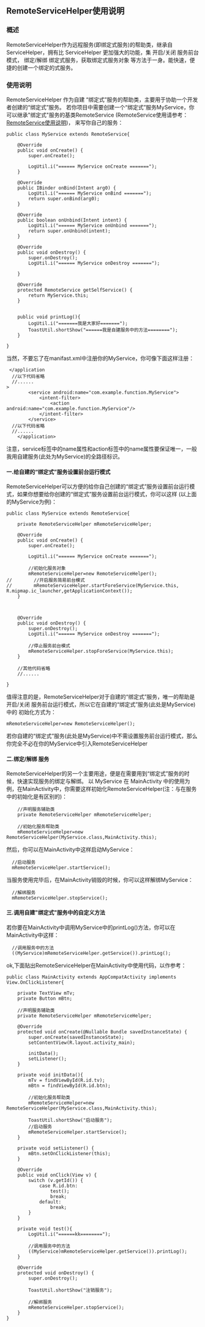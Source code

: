 ## RemoteServiceHelper使用说明

### 概述
RemoteServiceHelper作为远程服务(即绑定式服务)的帮助类，继承自 ServiceHelper，拥有比 ServiceHelper 更加强大的功能，集 开启/关闭 服务前台模式，
绑定/解绑 绑定式服务，获取绑定式服务对象 等方法于一身。能快速，便捷的创建一个绑定的式服务。

### 使用说明
RemoteServiceHelper 作为自建 “绑定式”服务的帮助类，主要用于协助一个开发者创建的“绑定式”服务。
若你项目中需要创建一个“绑定式”服务MyService，你可以继承"绑定式"服务的基类RemoteService
(RemoteService使用请参考：[RemoteService使用说明](https://github.com/ShaoqiangPei/AndroidLibrary/blob/master/read/RemoteService%E4%BD%BF%E7%94%A8%E8%AF%B4%E6%98%8E.md))，
来写你自己的服务：
```
public class MyService extends RemoteService{

    @Override
    public void onCreate() {
        super.onCreate();

        LogUtil.i("====== MyService onCreate =======");
    }

    @Override
    public IBinder onBind(Intent arg0) {
        LogUtil.i("====== MyService onBind =======");
        return super.onBind(arg0);
    }

    @Override
    public boolean onUnbind(Intent intent) {
        LogUtil.i("====== MyService onUnbind =======");
        return super.onUnbind(intent);
    }

    @Override
    public void onDestroy() {
        super.onDestroy();
        LogUtil.i("====== MyService onDestroy =======");

    }

    @Override
    protected RemoteService getSelfService() {
        return MyService.this;
    }


    public void printLog(){
        LogUtil.i("=======我是大家好=======");
        ToastUtil.shortShow("======我是自建服务中的方法========");
    }

}
```
当然，不要忘了在manifast.xml中注册你的MyService，你可像下面这样注册：
```
 </application
  //以下代码省略
  //......
>
        <service android:name="com.example.function.MyService">
            <intent-filter>
                <action android:name="com.example.function.MyService"/>
            </intent-filter>
        </service>
  //以下代码省略
  //......
    </application>
```
注意，service标签中的name属性和action标签中的name属性要保证唯一，一般我用自建服务(此处为MyService)的全路径标识。

#### 一.给自建的“绑定式”服务设置前台运行模式
RemoteServiceHelper可以方便的给你自己创建的“绑定式”服务设置前台运行模式，如果你想要给你创建的“绑定式”服务设置前台运行模式，你可以这样
(以上面的MyService为例)：
```
public class MyService extends RemoteService{

    private RemoteServiceHelper mRemoteServiceHelper;

    @Override
    public void onCreate() {
        super.onCreate();

        LogUtil.i("====== MyService onCreate =======");

        //初始化服务对象
        mRemoteServiceHelper=new RemoteServiceHelper();
//        //开启服务简易前台模式
//        mRemoteServiceHelper.startForeService(MyService.this, R.mipmap.ic_launcher,getApplicationContext());
    }

 

    @Override
    public void onDestroy() {
        super.onDestroy();
        LogUtil.i("====== MyService onDestroy =======");

        //停止服务前台模式
        mRemoteServiceHelper.stopForeService(MyService.this);
    }

    //其他代码省略
    //......

}
```
值得注意的是，RemoteServiceHelper对于自建的“绑定式”服务，唯一的帮助是 开启/关闭 服务前台运行模式，所以它在自建的“绑定式”服务(此处是MyService)中的
初始化方式为：
```
mRemoteServiceHelper=new RemoteServiceHelper();
```
若你自建的“绑定式”服务(此处是MyService)中不需设置服务前台运行模式，那么你完全不必在你的MyService中引入RemoteServiceHelper

#### 二.绑定/解绑 服务
RemoteServiceHelper的另一个主要用途，便是在需要用到“绑定式”服务的时候，快速实现服务的绑定与解绑。
以 MyService 在 MainActivity 中的使用为例，在MainActivity中，你需要这样初始化RemoteServiceHelper(注：与在服务中的初始化是有区别的)：
```
    //声明服务辅助类
    private RemoteServiceHelper mRemoteServiceHelper;
    
    //初始化服务帮助类
    mRemoteServiceHelper=new RemoteServiceHelper(MyService.class,MainActivity.this);
```
 然后，你可以在MainActivity中这样启动MyService：
 ```
   //启动服务
   mRemoteServiceHelper.startService();
 ```
 当服务使用完毕后，在MainActivity销毁的时候，你可以这样解绑MyService：
 ```
   //解绑服务
   mRemoteServiceHelper.stopService();
 ```
#### 三.调用自建"绑定式"服务中的自定义方法
若你要在MainActivity中调用MyService中的printLog()方法，你可以在MainActivity中这样：
```
  //调用服务中的方法
  ((MyService)mRemoteServiceHelper.getService()).printLog();
```
ok,下面贴出RemoteServiceHelper在MainActivity中使用代码，以作参考：
```
public class MainActivity extends AppCompatActivity implements View.OnClickListener{

    private TextView mTv;
    private Button mBtn;

    //声明服务辅助类
    private RemoteServiceHelper mRemoteServiceHelper;

    @Override
    protected void onCreate(@Nullable Bundle savedInstanceState) {
        super.onCreate(savedInstanceState);
        setContentView(R.layout.activity_main);

        initData();
        setListener();
    }

    private void initData(){
        mTv = findViewById(R.id.tv);
        mBtn = findViewById(R.id.btn);

        //初始化服务帮助类
        mRemoteServiceHelper=new RemoteServiceHelper(MyService.class,MainActivity.this);

        ToastUtil.shortShow("启动服务");
        //启动服务
        mRemoteServiceHelper.startService();
    }

    private void setListener() {
        mBtn.setOnClickListener(this);
    }

    @Override
    public void onClick(View v) {
        switch (v.getId()) {
            case R.id.btn:
                test();
                break;
            default:
                break;
        }
    }

    private void test(){
        LogUtil.i("======kk========");

        //调用服务中的方法
        ((MyService)mRemoteServiceHelper.getService()).printLog();
    }

    @Override
    protected void onDestroy() {
        super.onDestroy();

        ToastUtil.shortShow("注销服务");

        //解绑服务
        mRemoteServiceHelper.stopService();
    }
}
```



